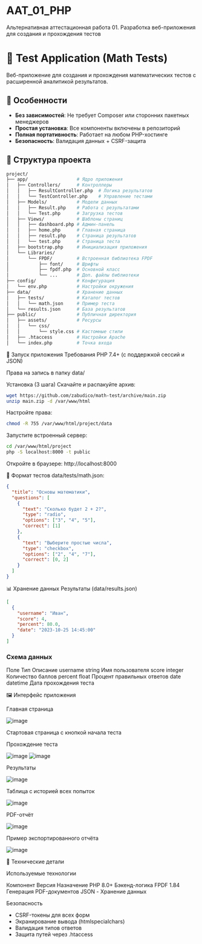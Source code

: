 # AAT_01_PHP

Альтернативная аттестационная работа 01. Разработка веб-приложения для создания и прохождения тестов

# 🧮 Test Application (Math Tests)

Веб-приложение для создания и прохождения математических тестов с расширенной аналитикой результатов.

## 🌟 Особенности

- **Без зависимостей**: Не требует Composer или сторонних пакетных менеджеров
- **Простая установка**: Все компоненты включены в репозиторий
- **Полная портативность**: Работает на любом PHP-хостинге
- **Безопасность**: Валидация данных + CSRF-защита

## 📂 Структура проекта

```bash
project/
├── app/                  # Ядро приложения
│   ├── Controllers/      # Контроллеры
│   │   ├── ResultController.php  # Логика результатов
│   │   └── TestController.php    # Управление тестами
│   ├── Models/           # Модели данных
│   │   ├── Result.php    # Работа с результатами
│   │   └── Test.php      # Загрузка тестов
│   ├── Views/            # Шаблоны страниц
│   │   ├── dashboard.php # Админ-панель
│   │   ├── home.php      # Главная страница
│   │   ├── result.php    # Страница результатов
│   │   └── test.php      # Страница теста
│   ├── bootstrap.php     # Инициализация приложения
│   └── Libraries/
│       └── FPDF/         # Встроенная библиотека FPDF
│           ├── font/     # Шрифты
│           ├── fpdf.php  # Основной класс
│           └── ...       # Доп. файлы библиотеки
├── config/               # Конфигурация
│   └── env.php           # Настройки окружения
├── data/                 # Хранение данных
│   ├── tests/            # Каталог тестов
│   │   └── math.json     # Пример теста
│   └── results.json      # База результатов
├── public/               # Публичная директория
│   ├── assets/           # Ресурсы
│   │   └── css/
│   │       └── style.css # Кастомные стили
│   ├── .htaccess         # Настройки Apache
│   └── index.php         # Точка входа

```

🚀 Запуск приложения
Требования
PHP 7.4+ (с поддержкой сессий и JSON)

Права на запись в папку data/

Установка (3 шага)
Скачайте и распакуйте архив:

```bash
wget https://github.com/zabudico/math-test/archive/main.zip
unzip main.zip -d /var/www/html
```

Настройте права:

```bash
chmod -R 755 /var/www/html/project/data
```

Запустите встроенный сервер:

```bash
cd /var/www/html/project
php -S localhost:8000 -t public
```

Откройте в браузере:
http://localhost:8000

🧪 Формат тестов
data/tests/math.json:

```json
{
  "title": "Основы математики",
  "questions": [
    {
      "text": "Сколько будет 2 + 2?",
      "type": "radio",
      "options": ["3", "4", "5"],
      "correct": [1]
    },
    {
      "text": "Выберите простые числа",
      "type": "checkbox",
      "options": ["2", "4", "7"],
      "correct": [0, 2]
    }
  ]
}
```

📊 Хранение данных
Результаты (data/results.json)

```json
[
  {
    "username": "Иван",
    "score": 4,
    "percent": 80.0,
    "date": "2023-10-25 14:45:00"
  }
]
```

### Схема данных

Поле Тип Описание
username string Имя пользователя
score integer Количество баллов
percent float Процент правильных ответов
date datetime Дата прохождения теста

🖼️ Интерфейс приложения

Главная страница

![image](https://github.com/user-attachments/assets/01960fde-9cc1-430b-a0d0-2bc38705f8b1)

Стартовая страница с кнопкой начала теста

Прохождение теста

![image](https://github.com/user-attachments/assets/1a7dd014-53a1-4c9a-9d30-7e219cb89b5f)
![image](https://github.com/user-attachments/assets/f8ebb967-2b75-4f46-ab22-734835b8332e)

Результаты

![image](https://github.com/user-attachments/assets/5da3bd9a-f53d-40ac-819f-099dca2bbb50)

Таблица с историей всех попыток

![image](https://github.com/user-attachments/assets/e49d42db-34ea-4980-aa7e-fc285f731a87)

PDF-отчёт

![image](https://github.com/user-attachments/assets/edee3de5-d3ec-4497-95e9-39b4bc384fa3)

Пример экспортированного отчёта

![image](https://github.com/user-attachments/assets/b784ee09-9c11-4f30-a431-884f16c64375)

🔧 Технические детали

Используемые технологии

Компонент Версия Назначение
PHP 8.0+ Бэкенд-логика
FPDF 1.84 Генерация PDF-документов
JSON - Хранение данных

Безопасность

- CSRF-токены для всех форм
- Экранирование вывода (htmlspecialchars)
- Валидация типов ответов
- Защита путей через .htaccess
